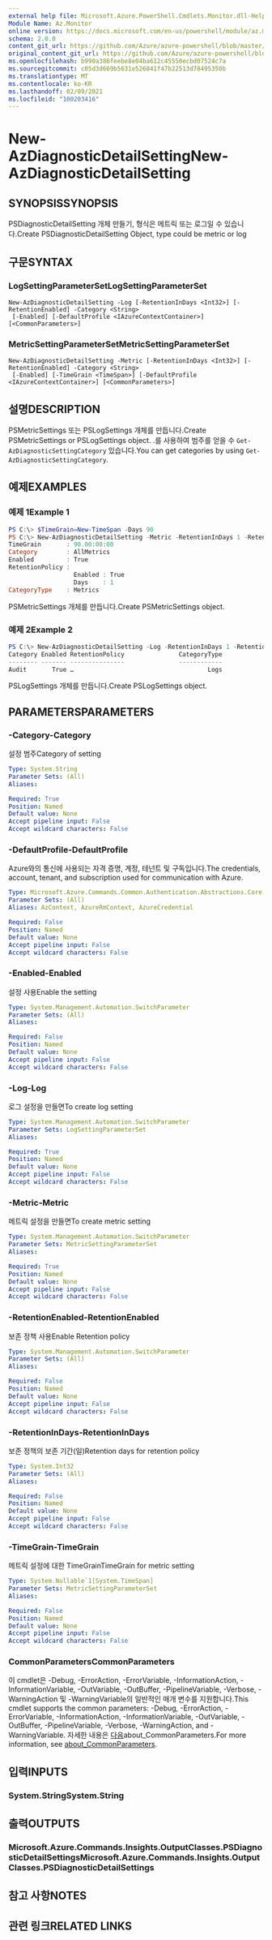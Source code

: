 ```yaml
---
external help file: Microsoft.Azure.PowerShell.Cmdlets.Monitor.dll-Help.xml
Module Name: Az.Monitor
online version: https://docs.microsoft.com/en-us/powershell/module/az.monitor/new-azdiagnosticdetailsetting
schema: 2.0.0
content_git_url: https://github.com/Azure/azure-powershell/blob/master/src/Monitor/Monitor/help/New-AzDiagnosticDetailSetting.md
original_content_git_url: https://github.com/Azure/azure-powershell/blob/master/src/Monitor/Monitor/help/New-AzDiagnosticDetailSetting.md
ms.openlocfilehash: b990a386feebe8e04ba612c45550ecbd07524c7a
ms.sourcegitcommit: c05d3d669b5631e526841f47b22513d78495350b
ms.translationtype: MT
ms.contentlocale: ko-KR
ms.lasthandoff: 02/09/2021
ms.locfileid: "100203416"
---
```

# <span data-ttu-id="c5d69-101">New-AzDiagnosticDetailSetting</span><span class="sxs-lookup"><span data-stu-id="c5d69-101">New-AzDiagnosticDetailSetting</span></span>

## <span data-ttu-id="c5d69-102">SYNOPSIS</span><span class="sxs-lookup"><span data-stu-id="c5d69-102">SYNOPSIS</span></span>
<span data-ttu-id="c5d69-103">PSDiagnosticDetailSetting 개체 만들기, 형식은 메트릭 또는 로그일 수 있습니다.</span><span class="sxs-lookup"><span data-stu-id="c5d69-103">Create PSDiagnosticDetailSetting Object, type could be metric or log</span></span>

## <span data-ttu-id="c5d69-104">구문</span><span class="sxs-lookup"><span data-stu-id="c5d69-104">SYNTAX</span></span>

### <span data-ttu-id="c5d69-105">LogSettingParameterSet</span><span class="sxs-lookup"><span data-stu-id="c5d69-105">LogSettingParameterSet</span></span>
```
New-AzDiagnosticDetailSetting -Log [-RetentionInDays <Int32>] [-RetentionEnabled] -Category <String>
 [-Enabled] [-DefaultProfile <IAzureContextContainer>] [<CommonParameters>]
```

### <span data-ttu-id="c5d69-106">MetricSettingParameterSet</span><span class="sxs-lookup"><span data-stu-id="c5d69-106">MetricSettingParameterSet</span></span>
```
New-AzDiagnosticDetailSetting -Metric [-RetentionInDays <Int32>] [-RetentionEnabled] -Category <String>
 [-Enabled] [-TimeGrain <TimeSpan>] [-DefaultProfile <IAzureContextContainer>] [<CommonParameters>]
```

## <span data-ttu-id="c5d69-107">설명</span><span class="sxs-lookup"><span data-stu-id="c5d69-107">DESCRIPTION</span></span>
<span data-ttu-id="c5d69-108">PSMetricSettings 또는 PSLogSettings 개체를 만듭니다.</span><span class="sxs-lookup"><span data-stu-id="c5d69-108">Create PSMetricSettings or PSLogSettings object.</span></span> <span data-ttu-id="c5d69-109">.를 사용하여 범주를 얻을 수 `Get-AzDiagnosticSettingCategory` 있습니다.</span><span class="sxs-lookup"><span data-stu-id="c5d69-109">You can get categories by using `Get-AzDiagnosticSettingCategory`.</span></span>

## <span data-ttu-id="c5d69-110">예제</span><span class="sxs-lookup"><span data-stu-id="c5d69-110">EXAMPLES</span></span>

### <span data-ttu-id="c5d69-111">예제 1</span><span class="sxs-lookup"><span data-stu-id="c5d69-111">Example 1</span></span>
```powershell
PS C:\> $TimeGrain=New-TimeSpan -Days 90
PS C:\> New-AzDiagnosticDetailSetting -Metric -RetentionInDays 1 -RetentionEnabled -Category AllMetrics -Enabled -TimeGrain $TimeGrain
TimeGrain       : 90.00:00:00
Category        : AllMetrics
Enabled         : True
RetentionPolicy :
                  Enabled : True
                  Days    : 1
CategoryType    : Metrics
```

<span data-ttu-id="c5d69-112">PSMetricSettings 개체를 만듭니다.</span><span class="sxs-lookup"><span data-stu-id="c5d69-112">Create PSMetricSettings object.</span></span>

### <span data-ttu-id="c5d69-113">예제 2</span><span class="sxs-lookup"><span data-stu-id="c5d69-113">Example 2</span></span>
```powershell
PS C:\> New-AzDiagnosticDetailSetting -Log -RetentionInDays 1 -RetentionEnabled -Category Audit -Enabled
Category Enabled RetentionPolicy               CategoryType
-------- ------- ---------------               ------------
Audit       True …                                     Logs
```

<span data-ttu-id="c5d69-114">PSLogSettings 개체를 만듭니다.</span><span class="sxs-lookup"><span data-stu-id="c5d69-114">Create PSLogSettings object.</span></span>

## <span data-ttu-id="c5d69-115">PARAMETERS</span><span class="sxs-lookup"><span data-stu-id="c5d69-115">PARAMETERS</span></span>

### <span data-ttu-id="c5d69-116">-Category</span><span class="sxs-lookup"><span data-stu-id="c5d69-116">-Category</span></span>
<span data-ttu-id="c5d69-117">설정 범주</span><span class="sxs-lookup"><span data-stu-id="c5d69-117">Category of setting</span></span>

```yaml
Type: System.String
Parameter Sets: (All)
Aliases:

Required: True
Position: Named
Default value: None
Accept pipeline input: False
Accept wildcard characters: False
```

### <span data-ttu-id="c5d69-118">-DefaultProfile</span><span class="sxs-lookup"><span data-stu-id="c5d69-118">-DefaultProfile</span></span>
<span data-ttu-id="c5d69-119">Azure와의 통신에 사용되는 자격 증명, 계정, 테넌트 및 구독입니다.</span><span class="sxs-lookup"><span data-stu-id="c5d69-119">The credentials, account, tenant, and subscription used for communication with Azure.</span></span>

```yaml
Type: Microsoft.Azure.Commands.Common.Authentication.Abstractions.Core.IAzureContextContainer
Parameter Sets: (All)
Aliases: AzContext, AzureRmContext, AzureCredential

Required: False
Position: Named
Default value: None
Accept pipeline input: False
Accept wildcard characters: False
```

### <span data-ttu-id="c5d69-120">-Enabled</span><span class="sxs-lookup"><span data-stu-id="c5d69-120">-Enabled</span></span>
<span data-ttu-id="c5d69-121">설정 사용</span><span class="sxs-lookup"><span data-stu-id="c5d69-121">Enable the setting</span></span>

```yaml
Type: System.Management.Automation.SwitchParameter
Parameter Sets: (All)
Aliases:

Required: False
Position: Named
Default value: None
Accept pipeline input: False
Accept wildcard characters: False
```

### <span data-ttu-id="c5d69-122">-Log</span><span class="sxs-lookup"><span data-stu-id="c5d69-122">-Log</span></span>
<span data-ttu-id="c5d69-123">로그 설정을 만들면</span><span class="sxs-lookup"><span data-stu-id="c5d69-123">To create log setting</span></span>

```yaml
Type: System.Management.Automation.SwitchParameter
Parameter Sets: LogSettingParameterSet
Aliases:

Required: True
Position: Named
Default value: None
Accept pipeline input: False
Accept wildcard characters: False
```

### <span data-ttu-id="c5d69-124">-Metric</span><span class="sxs-lookup"><span data-stu-id="c5d69-124">-Metric</span></span>
<span data-ttu-id="c5d69-125">메트릭 설정을 만들면</span><span class="sxs-lookup"><span data-stu-id="c5d69-125">To create metric setting</span></span>

```yaml
Type: System.Management.Automation.SwitchParameter
Parameter Sets: MetricSettingParameterSet
Aliases:

Required: True
Position: Named
Default value: None
Accept pipeline input: False
Accept wildcard characters: False
```

### <span data-ttu-id="c5d69-126">-RetentionEnabled</span><span class="sxs-lookup"><span data-stu-id="c5d69-126">-RetentionEnabled</span></span>
<span data-ttu-id="c5d69-127">보존 정책 사용</span><span class="sxs-lookup"><span data-stu-id="c5d69-127">Enable Retention policy</span></span>

```yaml
Type: System.Management.Automation.SwitchParameter
Parameter Sets: (All)
Aliases:

Required: False
Position: Named
Default value: None
Accept pipeline input: False
Accept wildcard characters: False
```

### <span data-ttu-id="c5d69-128">-RetentionInDays</span><span class="sxs-lookup"><span data-stu-id="c5d69-128">-RetentionInDays</span></span>
<span data-ttu-id="c5d69-129">보존 정책의 보존 기간(일)</span><span class="sxs-lookup"><span data-stu-id="c5d69-129">Retention days for retention policy</span></span>

```yaml
Type: System.Int32
Parameter Sets: (All)
Aliases:

Required: False
Position: Named
Default value: None
Accept pipeline input: False
Accept wildcard characters: False
```

### <span data-ttu-id="c5d69-130">-TimeGrain</span><span class="sxs-lookup"><span data-stu-id="c5d69-130">-TimeGrain</span></span>
<span data-ttu-id="c5d69-131">메트릭 설정에 대한 TimeGrain</span><span class="sxs-lookup"><span data-stu-id="c5d69-131">TimeGrain for metric setting</span></span>

```yaml
Type: System.Nullable`1[System.TimeSpan]
Parameter Sets: MetricSettingParameterSet
Aliases:

Required: False
Position: Named
Default value: None
Accept pipeline input: False
Accept wildcard characters: False
```

### <span data-ttu-id="c5d69-132">CommonParameters</span><span class="sxs-lookup"><span data-stu-id="c5d69-132">CommonParameters</span></span>
<span data-ttu-id="c5d69-133">이 cmdlet은 -Debug, -ErrorAction, -ErrorVariable, -InformationAction, -InformationVariable, -OutVariable, -OutBuffer, -PipelineVariable, -Verbose, -WarningAction 및 -WarningVariable의 일반적인 매개 변수를 지원합니다.</span><span class="sxs-lookup"><span data-stu-id="c5d69-133">This cmdlet supports the common parameters: -Debug, -ErrorAction, -ErrorVariable, -InformationAction, -InformationVariable, -OutVariable, -OutBuffer, -PipelineVariable, -Verbose, -WarningAction, and -WarningVariable.</span></span> <span data-ttu-id="c5d69-134">자세한 내용은 [다음](http://go.microsoft.com/fwlink/?LinkID=113216)about_CommonParameters.</span><span class="sxs-lookup"><span data-stu-id="c5d69-134">For more information, see [about_CommonParameters](http://go.microsoft.com/fwlink/?LinkID=113216).</span></span>

## <span data-ttu-id="c5d69-135">입력</span><span class="sxs-lookup"><span data-stu-id="c5d69-135">INPUTS</span></span>

### <span data-ttu-id="c5d69-136">System.String</span><span class="sxs-lookup"><span data-stu-id="c5d69-136">System.String</span></span>

## <span data-ttu-id="c5d69-137">출력</span><span class="sxs-lookup"><span data-stu-id="c5d69-137">OUTPUTS</span></span>

### <span data-ttu-id="c5d69-138">Microsoft.Azure.Commands.Insights.OutputClasses.PSDiagnosticDetailSettings</span><span class="sxs-lookup"><span data-stu-id="c5d69-138">Microsoft.Azure.Commands.Insights.OutputClasses.PSDiagnosticDetailSettings</span></span>

## <span data-ttu-id="c5d69-139">참고 사항</span><span class="sxs-lookup"><span data-stu-id="c5d69-139">NOTES</span></span>

## <span data-ttu-id="c5d69-140">관련 링크</span><span class="sxs-lookup"><span data-stu-id="c5d69-140">RELATED LINKS</span></span>
